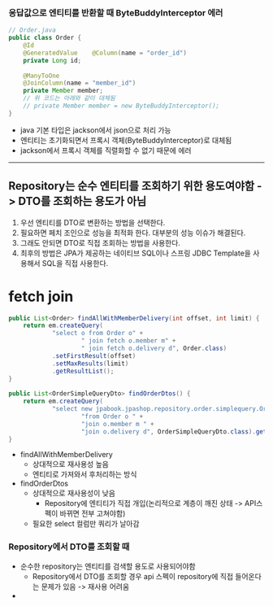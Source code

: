 
### 응답값으로 엔티티를 반환할 때 ByteBuddyInterceptor 에러
```java
// Order.java
public class Order {  
    @Id  
    @GeneratedValue    @Column(name = "order_id")  
    private Long id;  
  
    @ManyToOne  
    @JoinColumn(name = "member_id")  
    private Member member;
    // 위 코드는 아래와 같이 대체됨
    // private Member member = new ByteBuddyInterceptor();
}
```
- java 기본 타입은 jackson에서 json으로 처리 가능
- 엔티티는 초기화되면서 프록시 객체(ByteBuddyInterceptor)로 대체됨
- jackson에서 프록시 객체를 직렬화할 수 없기 때문에 에러

---

## Repository는 순수 엔티티를 조회하기 위한 용도여야함 -> DTO를 조회하는 용도가 아님
1. 우선 엔티티를 DTO로 변환하는 방법을 선택한다.
2. 필요하면 페치 조인으로 성능을 최적화 한다. 대부분의 성능 이슈가 해결된다.
3. 그래도 안되면 DTO로 직접 조회하는 방법을 사용한다.
4. 최후의 방법은 JPA가 제공하는 네이티브 SQL이나 스프링 JDBC Template을 사용해서 SQL을 직접 사용한다.


# fetch join
```java
public List<Order> findAllWithMemberDelivery(int offset, int limit) {  
    return em.createQuery(  
            "select o from Order o" +  
                    " join fetch o.member m" +  
                    " join fetch o.delivery d", Order.class)  
            .setFirstResult(offset)  
            .setMaxResults(limit)  
            .getResultList();  
}  
  
public List<OrderSimpleQueryDto> findOrderDtos() {  
    return em.createQuery(  
            "select new jpabook.jpashop.repository.order.simplequery.OrderSimpleQueryDto(o.id, m.name, o.orderDate, o.status, d.address) " +  
                    "from Order o " +  
                    "join o.member m " +  
                    "join o.delivery d", OrderSimpleQueryDto.class).getResultList();  
}
```
- findAllWithMemberDelivery
	- 상대적으로 재사용성 높음
	- 엔티티로 가져와서 후처리하는 방식
- findOrderDtos
	- 상대적으로 재사용성이 낮음
		- Repository에 엔티티가 직접 개입(논리적으로 계층이 깨진 상태 -> API스펙이 바뀌면 전부 고쳐야함)
	- 필요한 select 컬럼만 쿼리가 날아감


### Repository에서 DTO를 조회할 때 
- 순수한 repository는 엔티티를 검색할 용도로 사용되어야함
	- Repository에서 DTO를 조회할 경우 api 스펙이 repository에 직접 들어온다는 문제가 있음 -> 재사용 어려움
- 